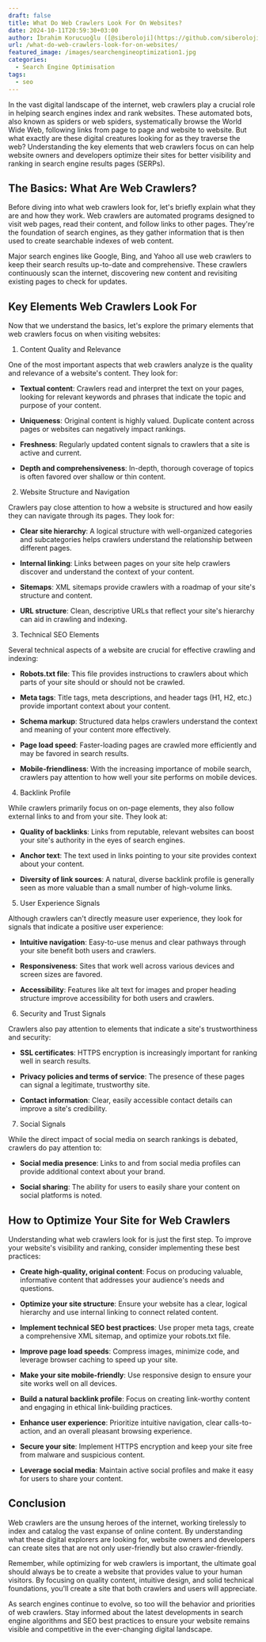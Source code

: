 ```yaml
---
draft: false
title: What Do Web Crawlers Look For On Websites?
date: 2024-10-11T20:59:30+03:00
author: İbrahim Korucuoğlu ([@siberoloji](https://github.com/siberoloji))
url: /what-do-web-crawlers-look-for-on-websites/
featured_image: /images/searchengineoptimization1.jpg
categories:
  - Search Engine Optimisation
tags:
  - seo
---
```

In the vast digital landscape of the internet, web crawlers play a crucial role in helping search engines index and rank websites. These automated bots, also known as spiders or web spiders, systematically browse the World Wide Web, following links from page to page and website to website. But what exactly are these digital creatures looking for as they traverse the web? Understanding the key elements that web crawlers focus on can help website owners and developers optimize their sites for better visibility and ranking in search engine results pages (SERPs).

## The Basics: What Are Web Crawlers?

Before diving into what web crawlers look for, let's briefly explain what they are and how they work. Web crawlers are automated programs designed to visit web pages, read their content, and follow links to other pages. They're the foundation of search engines, as they gather information that is then used to create searchable indexes of web content.

Major search engines like Google, Bing, and Yahoo all use web crawlers to keep their search results up-to-date and comprehensive. These crawlers continuously scan the internet, discovering new content and revisiting existing pages to check for updates.

## Key Elements Web Crawlers Look For

Now that we understand the basics, let's explore the primary elements that web crawlers focus on when visiting websites:

1. Content Quality and Relevance

One of the most important aspects that web crawlers analyze is the quality and relevance of a website's content. They look for:

* **Textual content**: Crawlers read and interpret the text on your pages, looking for relevant keywords and phrases that indicate the topic and purpose of your content.

* **Uniqueness**: Original content is highly valued. Duplicate content across pages or websites can negatively impact rankings.

* **Freshness**: Regularly updated content signals to crawlers that a site is active and current.

* **Depth and comprehensiveness**: In-depth, thorough coverage of topics is often favored over shallow or thin content.

2. Website Structure and Navigation

Crawlers pay close attention to how a website is structured and how easily they can navigate through its pages. They look for:

* **Clear site hierarchy**: A logical structure with well-organized categories and subcategories helps crawlers understand the relationship between different pages.

* **Internal linking**: Links between pages on your site help crawlers discover and understand the context of your content.

* **Sitemaps**: XML sitemaps provide crawlers with a roadmap of your site's structure and content.

* **URL structure**: Clean, descriptive URLs that reflect your site's hierarchy can aid in crawling and indexing.

3. Technical SEO Elements

Several technical aspects of a website are crucial for effective crawling and indexing:

* **Robots.txt file**: This file provides instructions to crawlers about which parts of your site should or should not be crawled.

* **Meta tags**: Title tags, meta descriptions, and header tags (H1, H2, etc.) provide important context about your content.

* **Schema markup**: Structured data helps crawlers understand the context and meaning of your content more effectively.

* **Page load speed**: Faster-loading pages are crawled more efficiently and may be favored in search results.

* **Mobile-friendliness**: With the increasing importance of mobile search, crawlers pay attention to how well your site performs on mobile devices.

4. Backlink Profile

While crawlers primarily focus on on-page elements, they also follow external links to and from your site. They look at:

* **Quality of backlinks**: Links from reputable, relevant websites can boost your site's authority in the eyes of search engines.

* **Anchor text**: The text used in links pointing to your site provides context about your content.

* **Diversity of link sources**: A natural, diverse backlink profile is generally seen as more valuable than a small number of high-volume links.

5. User Experience Signals

Although crawlers can't directly measure user experience, they look for signals that indicate a positive user experience:

* **Intuitive navigation**: Easy-to-use menus and clear pathways through your site benefit both users and crawlers.

* **Responsiveness**: Sites that work well across various devices and screen sizes are favored.

* **Accessibility**: Features like alt text for images and proper heading structure improve accessibility for both users and crawlers.

6. Security and Trust Signals

Crawlers also pay attention to elements that indicate a site's trustworthiness and security:

* **SSL certificates**: HTTPS encryption is increasingly important for ranking well in search results.

* **Privacy policies and terms of service**: The presence of these pages can signal a legitimate, trustworthy site.

* **Contact information**: Clear, easily accessible contact details can improve a site's credibility.

7. Social Signals

While the direct impact of social media on search rankings is debated, crawlers do pay attention to:

* **Social media presence**: Links to and from social media profiles can provide additional context about your brand.

* **Social sharing**: The ability for users to easily share your content on social platforms is noted.

## How to Optimize Your Site for Web Crawlers

Understanding what web crawlers look for is just the first step. To improve your website's visibility and ranking, consider implementing these best practices:

* **Create high-quality, original content**: Focus on producing valuable, informative content that addresses your audience's needs and questions.

* **Optimize your site structure**: Ensure your website has a clear, logical hierarchy and use internal linking to connect related content.

* **Implement technical SEO best practices**: Use proper meta tags, create a comprehensive XML sitemap, and optimize your robots.txt file.

* **Improve page load speeds**: Compress images, minimize code, and leverage browser caching to speed up your site.

* **Make your site mobile-friendly**: Use responsive design to ensure your site works well on all devices.

* **Build a natural backlink profile**: Focus on creating link-worthy content and engaging in ethical link-building practices.

* **Enhance user experience**: Prioritize intuitive navigation, clear calls-to-action, and an overall pleasant browsing experience.

* **Secure your site**: Implement HTTPS encryption and keep your site free from malware and suspicious content.

* **Leverage social media**: Maintain active social profiles and make it easy for users to share your content.

## Conclusion

Web crawlers are the unsung heroes of the internet, working tirelessly to index and catalog the vast expanse of online content. By understanding what these digital explorers are looking for, website owners and developers can create sites that are not only user-friendly but also crawler-friendly.

Remember, while optimizing for web crawlers is important, the ultimate goal should always be to create a website that provides value to your human visitors. By focusing on quality content, intuitive design, and solid technical foundations, you'll create a site that both crawlers and users will appreciate.

As search engines continue to evolve, so too will the behavior and priorities of web crawlers. Stay informed about the latest developments in search engine algorithms and SEO best practices to ensure your website remains visible and competitive in the ever-changing digital landscape.

